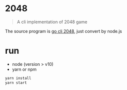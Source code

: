 # 2048

> A cli implementation of 2048 game

The source program is [go cli 2048](https://github.com/chhabraamit/2048), just convert by node.js

# run
- node (version > v10)
- yarn or npm

``` cmd
yarn install
yarn start
```
